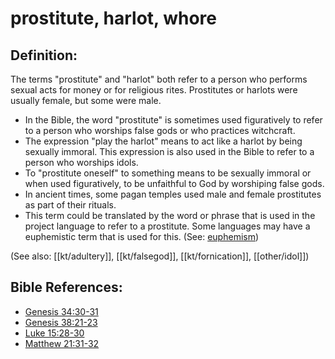 # prostitute, harlot, whore #

## Definition: ##

The terms "prostitute" and "harlot" both refer to a person who performs sexual acts for money or for religious rites. Prostitutes or harlots were usually female, but some were male.

* In the Bible, the word "prostitute" is sometimes used figuratively to refer to a person who worships false gods or who practices witchcraft.
* The expression "play the harlot" means to act like a harlot by being sexually immoral. This expression is also used in the Bible to refer to a person who worships idols.
* To "prostitute oneself" to something means to be sexually immoral or when used figuratively, to be unfaithful to God by worshiping false gods.
* In ancient times, some pagan temples used male and female prostitutes as part of their rituals.
* This term could be translated by the word or phrase that is used in the project language to refer to a prostitute. Some languages may have a euphemistic term that is used for this. (See: [euphemism](en/ta-vol1/translate/man/figs-euphemism))

(See also: [[kt/adultery]], [[kt/falsegod]], [[kt/fornication]], [[other/idol]])

## Bible References: ##

* [Genesis 34:30-31](en/tn/gen/help/34/30)
* [Genesis 38:21-23](en/tn/gen/help/38/21)
* [Luke 15:28-30](en/tn/luk/help/15/28)
* [Matthew 21:31-32](en/tn/mat/help/21/31)